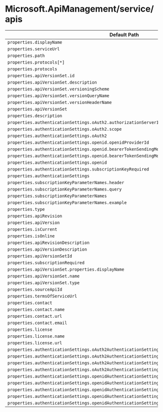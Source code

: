 # Microsoft.ApiManagement/service/apis

| Default Path | Alias |
|---|---|
| `properties.displayName` | `Microsoft.ApiManagement/service/apis/displayName` |
| `properties.serviceUrl` | `Microsoft.ApiManagement/service/apis/serviceUrl` |
| `properties.path` | `Microsoft.ApiManagement/service/apis/path` |
| `properties.protocols[*]` | `Microsoft.ApiManagement/service/apis/protocols[*]` |
| `properties.protocols` | `Microsoft.ApiManagement/service/apis/protocols` |
| `properties.apiVersionSet.id` | `Microsoft.ApiManagement/service/apis/apiVersionSet.id` |
| `properties.apiVersionSet.description` | `Microsoft.ApiManagement/service/apis/apiVersionSet.description` |
| `properties.apiVersionSet.versioningScheme` | `Microsoft.ApiManagement/service/apis/apiVersionSet.versioningScheme` |
| `properties.apiVersionSet.versionQueryName` | `Microsoft.ApiManagement/service/apis/apiVersionSet.versionQueryName` |
| `properties.apiVersionSet.versionHeaderName` | `Microsoft.ApiManagement/service/apis/apiVersionSet.versionHeaderName` |
| `properties.apiVersionSet` | `Microsoft.ApiManagement/service/apis/apiVersionSet` |
| `properties.description` | `Microsoft.ApiManagement/service/apis/description` |
| `properties.authenticationSettings.oAuth2.authorizationServerId` | `Microsoft.ApiManagement/service/apis/authenticationSettings.oAuth2.authorizationServerId` |
| `properties.authenticationSettings.oAuth2.scope` | `Microsoft.ApiManagement/service/apis/authenticationSettings.oAuth2.scope` |
| `properties.authenticationSettings.oAuth2` | `Microsoft.ApiManagement/service/apis/authenticationSettings.oAuth2` |
| `properties.authenticationSettings.openid.openidProviderId` | `Microsoft.ApiManagement/service/apis/authenticationSettings.openid.openidProviderId` |
| `properties.authenticationSettings.openid.bearerTokenSendingMethods[*]` | `Microsoft.ApiManagement/service/apis/authenticationSettings.openid.bearerTokenSendingMethods[*]` |
| `properties.authenticationSettings.openid.bearerTokenSendingMethods` | `Microsoft.ApiManagement/service/apis/authenticationSettings.openid.bearerTokenSendingMethods` |
| `properties.authenticationSettings.openid` | `Microsoft.ApiManagement/service/apis/authenticationSettings.openid` |
| `properties.authenticationSettings.subscriptionKeyRequired` | `Microsoft.ApiManagement/service/apis/authenticationSettings.subscriptionKeyRequired` |
| `properties.authenticationSettings` | `Microsoft.ApiManagement/service/apis/authenticationSettings` |
| `properties.subscriptionKeyParameterNames.header` | `Microsoft.ApiManagement/service/apis/subscriptionKeyParameterNames.header` |
| `properties.subscriptionKeyParameterNames.query` | `Microsoft.ApiManagement/service/apis/subscriptionKeyParameterNames.query` |
| `properties.subscriptionKeyParameterNames` | `Microsoft.ApiManagement/service/apis/subscriptionKeyParameterNames` |
| `properties.subscriptionKeyParameterNames.example` | `Microsoft.ApiManagement/service/apis/subscriptionKeyParameterNames.example` |
| `properties.type` | `Microsoft.ApiManagement/service/apis/type` |
| `properties.apiRevision` | `Microsoft.ApiManagement/service/apis/apiRevision` |
| `properties.apiVersion` | `Microsoft.ApiManagement/service/apis/apiVersion` |
| `properties.isCurrent` | `Microsoft.ApiManagement/service/apis/isCurrent` |
| `properties.isOnline` | `Microsoft.ApiManagement/service/apis/isOnline` |
| `properties.apiRevisionDescription` | `Microsoft.ApiManagement/service/apis/apiRevisionDescription` |
| `properties.apiVersionDescription` | `Microsoft.ApiManagement/service/apis/apiVersionDescription` |
| `properties.apiVersionSetId` | `Microsoft.ApiManagement/service/apis/apiVersionSetId` |
| `properties.subscriptionRequired` | `Microsoft.ApiManagement/service/apis/subscriptionRequired` |
| `properties.apiVersionSet.properties.displayName` | `Microsoft.ApiManagement/service/apis/apiVersionSet.displayName` |
| `properties.apiVersionSet.name` | `Microsoft.ApiManagement/service/apis/apiVersionSet.name` |
| `properties.apiVersionSet.type` | `Microsoft.ApiManagement/service/apis/apiVersionSet.type` |
| `properties.sourceApiId` | `Microsoft.ApiManagement/service/apis/sourceApiId` |
| `properties.termsOfServiceUrl` | `Microsoft.ApiManagement/service/apis/termsOfServiceUrl` |
| `properties.contact` | `Microsoft.ApiManagement/service/apis/contact` |
| `properties.contact.name` | `Microsoft.ApiManagement/service/apis/contact.name` |
| `properties.contact.url` | `Microsoft.ApiManagement/service/apis/contact.url` |
| `properties.contact.email` | `Microsoft.ApiManagement/service/apis/contact.email` |
| `properties.license` | `Microsoft.ApiManagement/service/apis/license` |
| `properties.license.name` | `Microsoft.ApiManagement/service/apis/license.name` |
| `properties.license.url` | `Microsoft.ApiManagement/service/apis/license.url` |
| `properties.authenticationSettings.oAuth2AuthenticationSettings` | `Microsoft.ApiManagement/service/apis/authenticationSettings.oAuth2AuthenticationSettings` |
| `properties.authenticationSettings.oAuth2AuthenticationSettings[*]` | `Microsoft.ApiManagement/service/apis/authenticationSettings.oAuth2AuthenticationSettings[*]` |
| `properties.authenticationSettings.oAuth2AuthenticationSettings[*].authorizationServerId` | `Microsoft.ApiManagement/service/apis/authenticationSettings.oAuth2AuthenticationSettings[*].authorizationServerId` |
| `properties.authenticationSettings.oAuth2AuthenticationSettings[*].scope` | `Microsoft.ApiManagement/service/apis/authenticationSettings.oAuth2AuthenticationSettings[*].scope` |
| `properties.authenticationSettings.openidAuthenticationSettings` | `Microsoft.ApiManagement/service/apis/authenticationSettings.openidAuthenticationSettings` |
| `properties.authenticationSettings.openidAuthenticationSettings[*]` | `Microsoft.ApiManagement/service/apis/authenticationSettings.openidAuthenticationSettings[*]` |
| `properties.authenticationSettings.openidAuthenticationSettings[*].openidProviderId` | `Microsoft.ApiManagement/service/apis/authenticationSettings.openidAuthenticationSettings[*].openidProviderId` |
| `properties.authenticationSettings.openidAuthenticationSettings[*].bearerTokenSendingMethods` | `Microsoft.ApiManagement/service/apis/authenticationSettings.openidAuthenticationSettings[*].bearerTokenSendingMethods` |
| `properties.authenticationSettings.openidAuthenticationSettings[*].bearerTokenSendingMethods[*]` | `Microsoft.ApiManagement/service/apis/authenticationSettings.openidAuthenticationSettings[*].bearerTokenSendingMethods[*]` |


